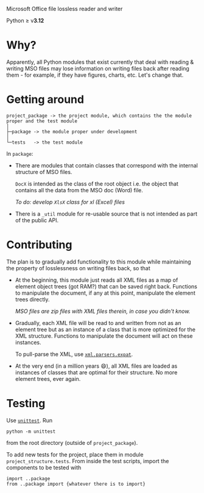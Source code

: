 Microsoft Office file lossless reader and writer

Python ≥ v<b>3.12</b>

# Why?

Apparently, all Python modules that exist currently that deal with reading & writing MSO files may lose information on writing files back after reading them - for example, if they have figures, charts, etc. Let's change that.

# Getting around

```
project_package -> the project module, which contains the the module proper and the test module
│
├─package -> the module proper under development
│
└─tests   -> the test module
```

In <code>package</code>:

<ul>

<li>
  
There are modules that contain classes that correspond with the internal structure of MSO files. 

<code>DocX</code> is intended as the class of the root object i.e. the object that contains all the data from the MSO doc (Word) file.

<i>To do: develop <code>XlsX</code> class for xl (Excel) files</i>

</li><li>
  
There is a <code>_util</code> module for re-usable source that is not intended as part of the public API.

</li>

</ul>

# Contributing

The plan is to gradually add functionality to this module while maintaining the property of losslessness on writing files back, so that

<ul>

<li>
  
At the beginning, this module just reads all XML files as a map of element object trees (got RAM?) that can be saved right back. Functions to manipulate the document, if any at this point, manipulate the element trees directly.

<i>MSO files are zip files with XML files therein, in case you didn't know.</i>

</li>

<li>
  
Gradually, each XML file will be read to and written from not as an element tree but as an instance of a class that is more optimized for the XML structure. Functions to manipulate the document will act on these instances.

To pull-parse the XML, use <code><a href="https://docs.python.org/3/library/pyexpat.html">xml.parsers.expat</code></a>.

</li>

<li>
  
At the very end (in a million years 😄), all XML files are loaded as instances of classes that are optimal for their structure. No more element trees, ever again.

</li>

</ul>

# Testing

Use <code><a href="https://docs.python.org/3/library/unittest.html">unittest</a></code>. Run

```
python -m unittest
```

from the root directory (outside of <code>project_package</code>). 

To add new tests for the project, place them in module <code>project_structure.tests</code>. From inside the test scripts, import the components to be tested with

```
import ..package
from ..package import {whatever there is to import}
```
